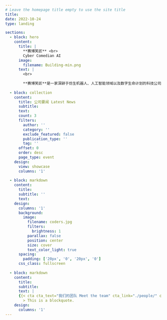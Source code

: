 ```yaml
---
# Leave the homepage title empty to use the site title
title:
date: 2022-10-24
type: landing

sections:
  - block: hero
    content:
      title: |
        **赛博笑匠** <br>
        Cyber Comedian AI
      image:
        filename: Building-min.png
      text: |
        <br>
        
        **赛博笑匠**是一家深耕于仿生机器人、人工智能领域以及数字生命计划的科技公司，自2046年起迅速崛起，并成功成为世界领先、独一无二的科技巨头。
  
  - block: collection
    content:
      title: 公司要闻 Latest News
      subtitle:
      text:
      count: 3
      filters:
        author: ''
        category: ''
        exclude_featured: false
        publication_type: ''
        tag: ''
      offset: 0
      order: desc
      page_type: event
    design:
      view: showcase
      columns: '1'
  
  - block: markdown
    content:
      title:
      subtitle: ''
      text:
    design:
      columns: '1'
      background:
        image: 
          filename: coders.jpg
          filters:
            brightness: 1
          parallax: false
          position: center
          size: cover
          text_color_light: true
      spacing:
        padding: ['20px', '0', '20px', '0']
      css_class: fullscreen
  
  - block: markdown
    content:
      title:
      subtitle:
      text: |
      {{< cta cta_text="我们的团队 Meet the team" cta_link="./people/" cta_new_tab="false" >}}
        > This is a blockquote.
    design:
      columns: '1'
---
```

